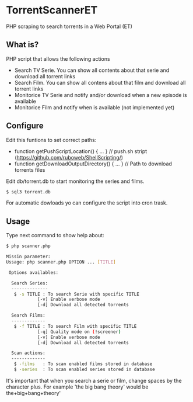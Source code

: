 # TorrentScannerET
PHP scraping to search torrents in a Web Portal (ET)

## What is?
PHP script that allows the following actions
 - Search TV Serie. You can show all contents about that serie and download all torrent links
 - Search Film. You can show all contens about that film and download all torrent links
 - Monitorice TV Serie and notify and/or download when a new episode is available
 - Monitorice Film and notify when is available (not implemented yet)

## Configure
Edit this funtions to set correct paths:
 * function getPushScriptLocation() { ... } // push.sh stript (https://github.com/ruboweb/ShellScripting/)
 * function getDownloadOutputDirectory() { ... } // Path to download torrents files

Edit db/torrent.db to start monitoring the series and films.
```sh
$ sql3 torrent.db
```
For automatic dowloads yo can configure the script into cron trask.

## Usage
Type next command to show help about:
```sh
$ php scanner.php

Missin parameter:
Ussage: php scanner.php OPTION ... [TITLE]

 Options availables:

  Search Series:
  --------------
   $ -s TITLE : To search Serie with specific TITLE
            [-v] Enable verbose mode
            [-d] Download all detected torrents

  Search Films:
  -------------
   $ -f TITLE : To search Film with specific TITLE
            [-q] Quality mode on (!screener)
            [-v] Enable verbose mode
            [-d] Download all detected torrents

  Scan actions:
  -------------
   $ -films   : To scan enabled films stored in database
   $ -series  : To scan enabled series stored in database
```

It's important that when you search a serie or film, change spaces by the character plus. For example 'the big bang theory' would be the+big+bang+theory'


